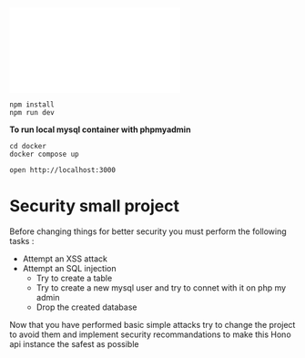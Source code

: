 ![Security report](./src/index.md)

```
npm install
npm run dev
```

**To run local mysql container with phpmyadmin**

```
cd docker
docker compose up
```

```
open http://localhost:3000
```

# Security small project

Before changing things for better security you must perform the following tasks :

-   Attempt an XSS attack
-   Attempt an SQL injection
    -   Try to create a table
    -   Try to create a new mysql user and try to connet with it on php my admin
    -   Drop the created database

Now that you have performed basic simple attacks try to change the project to avoid them and implement security recommandations to make this Hono api instance the safest as possible

